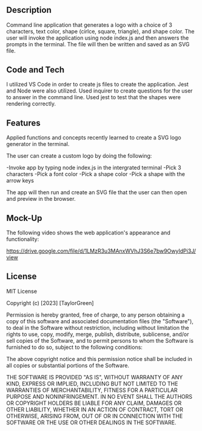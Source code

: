 # <Logo-Generator>

## Description
 
Command line application that generates a logo with a choice of 3 characters, text color, shape (cirlce, square, triangle), and shape color. The user will invoke the application using node index.js and then answers the prompts in the terminal. The file will then be written and saved as an SVG file.



## Code and Tech

I utilized VS Code in order to create js files to create the application. Jest and Node were also utilized. Used inquirer to create questions for the user to answer in the command line. Used jest to test that the shapes were rendering correctly. 


## Features

Applied functions and concepts recently learned to create a SVG logo generator in the terminal.

The user can create a custom logo by doing the following:

-Invoke app by typing node index.js in the intergrated terminal
-Pick 3 characters
-Pick a font color
-Pick a shape color
-Pick a shape with the arrow keys

The app will then run and create an SVG file that the user can then open and preview in the browser.



## Mock-Up


The following video shows the web application's appearance and functionality:

https://drive.google.com/file/d/1LMzR3u3MAnxWVhJ3S6e7bw9OwyIdPi3J/view



## License

MIT License

Copyright (c) [2023] [TaylorGreen]

Permission is hereby granted, free of charge, to any person obtaining a copy
of this software and associated documentation files (the "Software"), to deal
in the Software without restriction, including without limitation the rights
to use, copy, modify, merge, publish, distribute, sublicense, and/or sell
copies of the Software, and to permit persons to whom the Software is
furnished to do so, subject to the following conditions:

The above copyright notice and this permission notice shall be included in all
copies or substantial portions of the Software.

THE SOFTWARE IS PROVIDED "AS IS", WITHOUT WARRANTY OF ANY KIND, EXPRESS OR
IMPLIED, INCLUDING BUT NOT LIMITED TO THE WARRANTIES OF MERCHANTABILITY,
FITNESS FOR A PARTICULAR PURPOSE AND NONINFRINGEMENT. IN NO EVENT SHALL THE
AUTHORS OR COPYRIGHT HOLDERS BE LIABLE FOR ANY CLAIM, DAMAGES OR OTHER
LIABILITY, WHETHER IN AN ACTION OF CONTRACT, TORT OR OTHERWISE, ARISING FROM,
OUT OF OR IN CONNECTION WITH THE SOFTWARE OR THE USE OR OTHER DEALINGS IN THE
SOFTWARE.